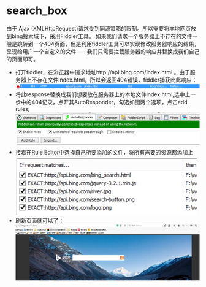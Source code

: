 # search_box
由于 Ajax (XMLHttpRequest)请求受到同源策略的限制。所以需要将本地网页放到bing搜索域下，采用Fiddler工具。
如果我们请求一个服务器上不存在的文件一般是跳转到一个404页面，但是利用fiddler工具可以实现修改服务器响应的结果，呈现给用户一个自定义的文件——我们只需要拦截服务器的响应并替换成我们自己的页面即可。

* 打开fiddler，在浏览器中请求地址http://api.bing.com/index.html
。由于服务器上不存在文件index.html，所以会返回404错误，fiddler捕获此此响应：
![alt](https://github.com/echo-lu/search_box/blob/master/img/1.png)
* 将此response替换成我们想要放在服务器上的本地文件index.html,选中上一步中的404记录，点开其AutoResponder，勾选如图两个选项，点击add rules;
![alt](https://github.com/echo-lu/search_box/blob/master/img/2.png)
* 接着在Rule Editor中选择自己所要添加的文件，将所有需要的资源都添加上
![alt](https://github.com/echo-lu/search_box/blob/master/img/3.png)
* 刷新页面就可以了：
![alt](https://github.com/echo-lu/search_box/blob/master/img/4.png)

